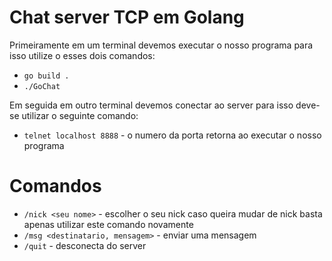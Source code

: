 # Chat server TCP em Golang

Primeiramente em um terminal devemos executar o nosso programa para isso utilize o esses dois comandos:
- `go build .` 
- `./GoChat`

Em seguida em outro terminal devemos conectar ao server para isso deve-se utilizar o seguinte comando:
- `telnet localhost 8888` - o numero da porta retorna ao executar o nosso programa
# Comandos

- `/nick <seu nome>` - escolher o seu nick caso queira mudar de nick basta apenas utilizar este comando novamente
- `/msg <destinatario, mensagem>` - enviar uma mensagem
- `/quit` - desconecta do server